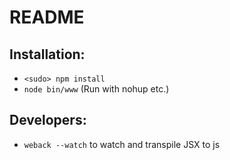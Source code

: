 # README #

## Installation: 

* `<sudo> npm install`
* `node bin/www` (Run with nohup etc.)


## Developers:

* `weback --watch` to watch and transpile JSX to js